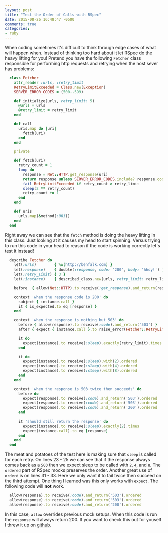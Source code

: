 ```yaml
---
layout: post
title: "Test the Order of Calls with RSpec"
date: 2015-08-26 16:48:47 -0500
comments: true
categories: 
- ruby
---
```

When coding sometimes it's difficult to think through edge cases of what will
happen when.  Instead of thinking too hard about it let RSpec do the heavy
lifting for you!  Pretend you have the following `Fetcher` class responsible for
performing http requests and retrying when the host sever has problems:

<!-- more -->

``` ruby
  class Fetcher
    attr_reader :urls, :retry_limit
    RetryLimitExceeded = Class.new(Exception)
    SERVER_ERROR_CODES = (500..599)

    def initialize(urls, retry_limit: 5)
      @urls = urls
      @retry_limit = retry_limit
    end

    def call
      uris.map do |uri|
        fetch(uri)
      end
    end

    private

    def fetch(uri)
      retry_count = 1
      loop do
        response = Net::HTTP.get_response(uri)
        return response unless SERVER_ERROR_CODES.include? response.code.to_i
        fail RetryLimitExceeded if retry_count > retry_limit
        sleep(2 ** retry_count)
        retry_count += 1
      end
    end

    def uris
      urls.map(&method(:URI))
    end
  end
```

Right away we can see that the `fetch` method is doing the heavy lifting in this
class.  Just looking at it causes my head to start spinning. Versus trying to
run this code in your head to reason if the code is working correctly let's test
it instead!

``` ruby
  describe Fetcher do
    let(:urls)        { %w(http://benfalk.com) }
    let(:response)    { double(:response, code: '200', body: 'Ahoy!') }
    let(:retry_limit) { 3 }
    let(:instance)    { described_class.new(urls, retry_limit: retry_limit) }

    before  { allow(Net::HTTP).to receive(:get_response).and_return(response) }

    context 'when the response code is 200' do
      subject { instance.call }
      it { is_expected.to eq [response] }
    end

    context 'when the response is nothing but 503' do
      before { allow(response).to receive(:code).and_return('503') }
      after { expect { instance.call }.to raise_error(Fetcher::RetryLimitExceeded) }

      it do
        expect(instance).to receive(:sleep).exactly(retry_limit).times
      end

      it do
        expect(instance).to receive(:sleep).with(2).ordered
        expect(instance).to receive(:sleep).with(4).ordered
        expect(instance).to receive(:sleep).with(8).ordered
      end
    end

    context 'when the response is 503 twice then succeeds' do
      before do
        expect(response).to receive(:code).and_return('503').ordered 
        expect(response).to receive(:code).and_return('503').ordered 
        expect(response).to receive(:code).and_return('200').ordered 
      end
      
      it 'should still return the response' do
        expect(instance).to receive(:sleep).exactly(2).times
        expect(instance.call).to eq [response]
      end
    end
  end
```

The meat and potatoes of the test here is making sure that `sleep` is called for
each retry.  On lines 23 - 25 we can see that if the response always comes back
as a `503` then we expect sleep to be called with `2`, `4`, and `8`.  The
`ordered` part of RSpec mocks preserves the order.  Another great use of
`orderd` is on lines 31 - 33.  Here we only want it to fail twice then succeed
on the third attempt.  One thing I learned was this only works with `expect`.
The following code will **not** work.

``` ruby
  allow(response).to receive(:code).and_return('503').ordered 
  allow(response).to receive(:code).and_return('503').ordered 
  allow(response).to receive(:code).and_return('200').ordered 
```

In this case, `allow` overrides previous mock setups.  When this code is run
the `response` will always return 200.  If you want to check this out for
youself I threw it up on [github](https://github.com/benfalk/fetcher).
